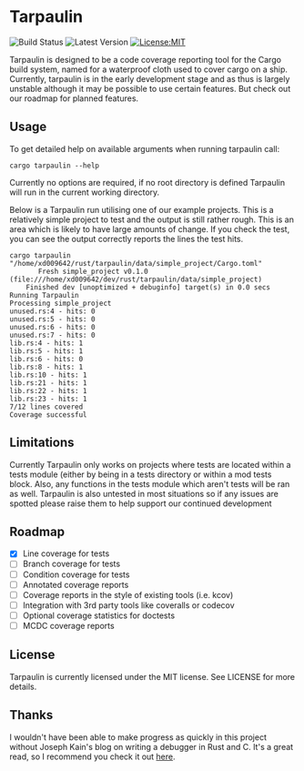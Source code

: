 # Tarpaulin

![Build Status](https://travis-ci.org/xd009642/tarpaulin.svg?branch=master) ![Latest Version](https://img.shields.io/crates/v/cargo-tarpaulin.svg) [![License:MIT](https://img.shields.io/badge/License-MIT-yellow.svg)](https://opensource.org/licenses/MIT)

Tarpaulin is designed to be a code coverage reporting tool for the Cargo build system, named for a waterproof cloth used to cover cargo on a ship. Currently, tarpaulin is in the early development stage and as thus is largely unstable although it may be possible to use certain features. But check out our roadmap for planned features.

## Usage
To get detailed help on available arguments when running tarpaulin call:
```text
cargo tarpaulin --help
```
Currently no options are required, if no root directory is defined Tarpaulin will run in the current working directory.

Below is a Tarpaulin run utilising one of our example projects. This is a relatively simple project to test and the output is still rather rough. This is an area which is likely to have large amounts of change. If you check the test, you can see the output correctly reports the lines the test hits.

```text
cargo tarpaulin
"/home/xd009642/rust/tarpaulin/data/simple_project/Cargo.toml"
       Fresh simple_project v0.1.0 (file:///home/xd009642/dev/rust/tarpaulin/data/simple_project)
    Finished dev [unoptimized + debuginfo] target(s) in 0.0 secs
Running Tarpaulin
Processing simple_project
unused.rs:4 - hits: 0
unused.rs:5 - hits: 0
unused.rs:6 - hits: 0
unused.rs:7 - hits: 0
lib.rs:4 - hits: 1
lib.rs:5 - hits: 1
lib.rs:6 - hits: 0
lib.rs:8 - hits: 1
lib.rs:10 - hits: 1
lib.rs:21 - hits: 1
lib.rs:22 - hits: 1
lib.rs:23 - hits: 1
7/12 lines covered
Coverage successful
```
## Limitations

Currently Tarpaulin only works on projects where tests are located within a tests module (either by being in a tests directory or within a mod tests block. Also, any functions in the tests module which aren't tests will be ran as well. Tarpaulin is also untested in most situations so if any issues are spotted please raise them to help support our continued development

## Roadmap

- [x] Line coverage for tests
- [ ] Branch coverage for tests
- [ ] Condition coverage for tests
- [ ] Annotated coverage reports
- [ ] Coverage reports in the style of existing tools (i.e. kcov)
- [ ] Integration with 3rd party tools like coveralls or codecov
- [ ] Optional coverage statistics for doctests
- [ ] MCDC coverage reports

## License

Tarpaulin is currently licensed under the MIT license. See LICENSE for more
details.

## Thanks

I wouldn't have been able to make progress as quickly in this project without Joseph Kain's blog on writing a debugger in Rust and C. It's a great read, so I recommend you check it out [here](http://system.joekain.com/debugger/).
